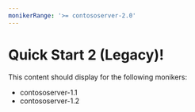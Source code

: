 ```yaml
---
monikerRange: '>= contososerver-2.0'
---
```


# Quick Start 2 (Legacy)!

This content should display for the following monikers:

* contososerver-1.1
* contososerver-1.2

